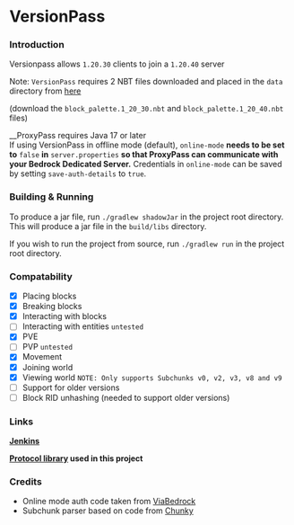 # VersionPass

### Introduction

Versionpass allows `1.20.30` clients to join a `1.20.40` server

Note: `VersionPass` requires 2 NBT files downloaded and placed in the `data` directory from [here](https://github.com/GeyserMC/Geyser/tree/master/core/src/main/resources/bedrock)

(download the `block_palette.1_20_30.nbt` and `block_palette.1_20_40.nbt` files)

__ProxyPass requires  Java 17 or later<br>
If using VersionPass in offline mode (default), `online-mode` __needs to be set to__ `false` __in__ `server.properties` __so that ProxyPass can communicate with your Bedrock Dedicated Server.__
Credentials in `online-mode` can be saved by setting `save-auth-details` to `true`.

### Building & Running
To produce a jar file, run `./gradlew shadowJar` in the project root directory. This will produce a jar file in the `build/libs` directory.

If you wish to run the project from source, run `./gradlew run` in the project root directory.

### Compatability
- [x] Placing blocks
- [x] Breaking blocks
- [x] Interacting with blocks
- [ ] Interacting with entities `untested`
- [x] PVE
- [ ] PVP `untested`
- [x] Movement
- [x] Joining world
- [x] Viewing world `NOTE: Only supports Subchunks v0, v2, v3, v8 and v9`
- [ ] Support for older versions
- [ ] Block RID unhashing (needed to support older versions)

### Links

__[Jenkins](https://ci.opencollab.dev/job/NukkitX/job/ProxyPass/job/master/)__

__[Protocol library](https://github.com/CloudburstMC/Protocol) used in this project__

### Credits
- Online mode auth code taken from [ViaBedrock](https://github.com/RaphiMC/ViaBedrock/tree/main)
- Subchunk parser based on code from [Chunky](https://github.com/WaterdogPE/Chunky)
